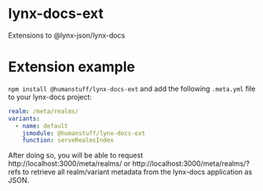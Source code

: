 # lynx-docs-ext
Extensions to @lynx-json/lynx-docs

# Extension example

`npm install @humanstuff/lynx-docs-ext` and add the following `.meta.yml` file to your lynx-docs project:
```yaml
realm: /meta/realms/
variants:
  - name: default
    jsmodule: @humanstuff/lynx-docs-ext
    function: serveRealmsIndex
```

After doing so, you will be able to request http://localhost:3000/meta/realms/ or http://localhost:3000/meta/realms/?refs to retrieve all realm/variant metadata from the lynx-docs application as JSON.
